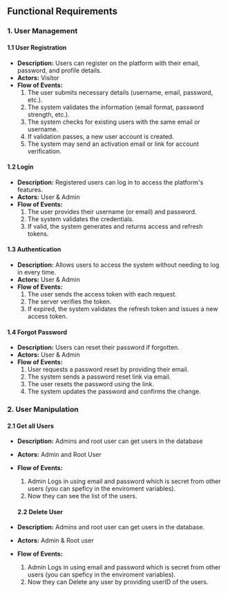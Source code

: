 ## Functional Requirements

### 1. User Management

#### 1.1 User Registration
- **Description:** Users can register on the platform with their email, password, and profile details.
- **Actors:** Visitor
- **Flow of Events:**
  1. The user submits necessary details (username, email, password, etc.).
  2. The system validates the information (email format, password strength, etc.).
  3. The system checks for existing users with the same email or username.
  4. If validation passes, a new user account is created.
  5. The system may send an activation email or link for account verification.

#### 1.2 Login
- **Description:** Registered users can log in to access the platform's features.
- **Actors:** User & Admin
- **Flow of Events:**
  1. The user provides their username (or email) and password.
  2. The system validates the credentials.
  3. If valid, the system generates and returns access and refresh tokens.

#### 1.3 Authentication
- **Description:** Allows users to access the system without needing to log in every time.
- **Actors:** User & Admin
- **Flow of Events:**
  1. The user sends the access token with each request.
  2. The server verifies the token.
  3. If expired, the system validates the refresh token and issues a new access token.

#### 1.4 Forgot Password
- **Description:** Users can reset their password if forgotten.
- **Actors:** User & Admin
- **Flow of Events:**
  1. User requests a password reset by providing their email.
  2. The system sends a password reset link via email.
  3. The user resets the password using the link.
  4. The system updates the password and confirms the change.

### 2. User Manipulation
#### 2.1 Get all Users
- **Description:** Admins and root user can get users in the database
- **Actors:** Admin and Root User
- **Flow of Events:**
  1. Admin Logs in using email and password which is secret from other users (you can speficy in the enviroment variables).
  2. Now they can see the list of the users.

  #### 2.2 Delete User
- **Description:** Admins and root user can get users in the database.
- **Actors:** Admin & Root user
- **Flow of Events:**
  1. Admin Logs in using email and password which is secret from other users (you can speficy in the enviroment variables).
  2. Now they can Delete any user by providing userID of the users.


